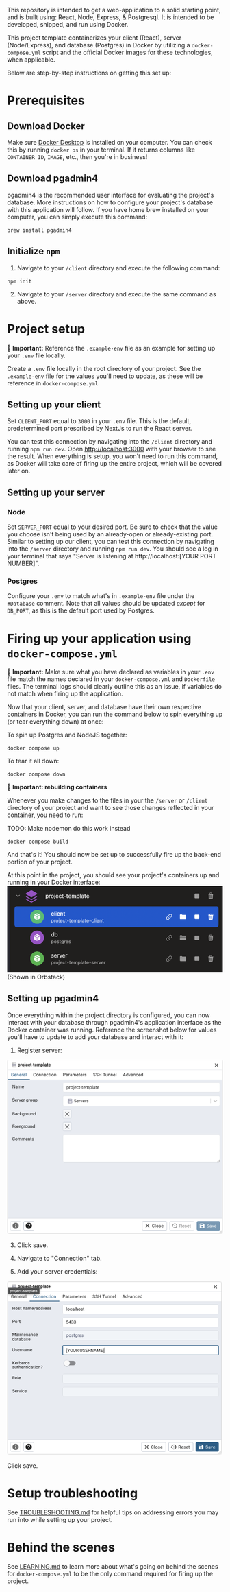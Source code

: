 This repository is intended to get a web-application to a solid starting point, and is built using: React, Node, Express, & Postgresql. It is intended to be developed, shipped, and run using Docker. 

This project template containerizes your client (React), server (Node/Express), and database (Postgres) in Docker by utilizing a `docker-compose.yml` script and the official Docker images for these technologies, when applicable.

Below are step-by-step instructions on getting this set up:

# Prerequisites

## Download Docker

Make sure [Docker Desktop](https://www.docker.com/products/docker-desktop/) is installed on your computer. You can check this by running `docker ps` in your terminal. If it returns columns like `CONTAINER ID`, `IMAGE`, etc., then you're in business!

## Download pgadmin4

pgadmin4 is the recommended user interface for evaluating the project's database. More instructions on how to configure your
project's database with this application will follow. If you have home brew installed on your computer, you can simply execute this command:
```
brew install pgadmin4
```

## Initialize `npm`

1. Navigate to your `/client` directory and execute the following command:
```
npm init
```
2. Navigate to your `/server` directory and execute the same command as above.

# Project setup

**🚨 Important:** Reference the `.example-env` file as an example for setting up your `.env` file locally.

Create a `.env` file locally in the root directory of your project. See the `.example-env` file for the values you'll need to update, as these will be reference in `docker-compose.yml`.

## Setting up your client

Set `CLIENT_PORT` equal to `3000` in your `.env` file. This is the default, predetermined port prescribed by NextJs to run the React server.

You can test this connection by navigating into the `/client` directory and running `npm run dev`. Open [http://localhost:3000](http://localhost:3000) with your browser to see the result. When everything is setup, you won't need to run this command, as Docker will take care of firing up the entire project, which will be covered later on.

## Setting up your server

### Node

Set `SERVER_PORT` equal to your desired port. Be sure to check that the value you choose isn't being used by an already-open or already-existing port. Similar to setting up our client, you can test this connection by navigating into the `/server` directory and running `npm run dev`. You should see a log in your terminal that says "Server is listening at http://localhost:[YOUR PORT NUMBER]".

### Postgres

Configure your `.env` to match what's in `.example-env` file under the `#Database` comment. Note that all values should be updated *except* for `DB_PORT`, as this is the default port used by Postgres.

# Firing up your application using `docker-compose.yml`

**🚨 Important:** Make sure what you have declared as variables in your `.env` file match the names declared in your `docker-compose.yml` and `Dockerfile` files. The terminal logs should clearly outline this as an issue, if variables do not match when firing up the application.

Now that your client, server, and database have their own respective containers in Docker, you can run the command below to spin everything up (or tear everything down) at once:

To spin up Postgres and NodeJS together:
```
docker compose up
```

To tear it all down:
```
docker compose down
```

**🚨 Important: rebuilding containers**

Whenever you make changes to the files in your the `/server` or `/client` directory of your project and want to see those changes reflected in your container, you need to run:

TODO: Make nodemon do this work instead

```
docker compose build
```

And that's it! You should now be set up to successfully fire up the back-end portion of your project.

At this point in the project, you should see your project's containers up and running in your Docker interface:
![Container running](./screenshots/container-running.png)
(Shown in Orbstack)

## Setting up pgadmin4

Once everything within the project directory is configured, you can now interact with your database through pgadmin4's application interface as the Docker container was running. Reference the screenshot below for values you'll have to update to add your database and interact with it:

1. Register server:

![Register server](./screenshots/pgadmin4-setup.png)

3. Click save.

4. Navigate to "Connection" tab.

2. Add your server credentials:

![Add credentials](./screenshots/pgadmin4-setup2.png)

Click save.

# Setup troubleshooting
See [TROUBLESHOOTING.md](TROUBLESHOOTING.md) for helpful tips on addressing errors you may run into while setting up your project.

# Behind the scenes
See [LEARNING.md](LEARNING.md) to learn more about what's going on behind the scenes for `docker-compose.yml` to be the only command required for firing up the project.
